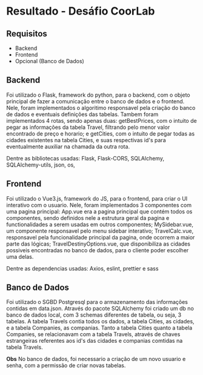 # Resultado - Desáfio CoorLab

## Requisitos
- Backend
- Frontend
- Opcional (Banco de Dados)

## Backend
Foi utilizado o Flask, framework do python, para o backend, com o objeto principal de fazer a comunicação entre o banco de dados e o frontend. Nele, foram implementados o algoritimo responsavel pela criação do banco de dados e eventuais definições das tabelas. Tambem foram implementados 4 rotas, sendo apenas duas: 
getBestPrices, com o intuito de pegar as informações da tabela Travel, filtrando pelo menor valor encontrado de preço e horario; 
e getCities, com o intuito de pegar todas as cidades existentes na tabela Cities, e suas respectivas id's para eventualmente auxiliar na chamada da outra rota.

Dentre as bibliotecas usadas: Flask, Flask-CORS, SQLAlchemy, SQLAlchemy-utils, json, os,

## Frontend
Foi utilizado o Vue3.js, framework do JS, para o frontend, para criar o UI interativo com o usuario. Nele, foram implementados 3 componentes com uma pagina principal: 
App.vue era a pagina principal que contém todos os componentes, sendo definidos nele a estrutura geral da pagina e functionalidades a serem usadas em outros componentes;
MySidebar.vue, um componente responsavel pelo menu sidebar interativo;
TravelCalc.vue, responsavel pela funcionalidade principal da pagina, onde ocorrem a maior parte das lógicas;
TravelDestinyOptions.vue, que disponibiliza as cidades possiveis encontradas no banco de dados, para o cliente poder escolher uma delas.

Dentre as dependencias usadas: Axios, eslint, prettier e sass

## Banco de Dados
Foi utilizado o SGBD Postgresql para o armazenamento das informações contidas em data.json. Através do pacote SQLAlchemy foi criado um db no banco de dados local, com 3 schemas diferentes de tabela, ou seja, 3 tabelas. A tabela Travels contia todos os dados, a tabela Cities, as cidades, e a tabela Companies, as companias. Tanto a tabela Cities quanto a tabela Companies, se relacionavam com a tabela Travels, através de chaves estrangeiras referentes aos id's das cidades e companias comtidas na tabela Travels.

**Obs**
No banco de dados, foi necessario a criação de um novo usuario e senha, com a permissão de criar novas tabelas.